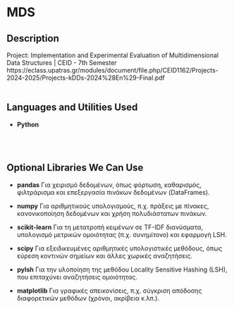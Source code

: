 <h1>MDS</h1> 

 

<h2>Description</h2>
Project: Implementation and Experimental Evaluation of Multidimensional Data Structures | CEID - 7th Semester
https://eclass.upatras.gr/modules/document/file.php/CEID1162/Projects-2024-2025/Projects-kDDs-2024%28En%29-Final.pdf
<br>
<br>

<h2>Languages and Utilities Used</h2>

- <b>Python</b> 

<br>
<br>
<h2>Optional Libraries We Can Use</h2>

- <b>pandas</b>
Για χειρισμό δεδομένων, όπως φόρτωση, καθαρισμός, φιλτράρισμα και επεξεργασία πινάκων δεδομένων (DataFrames).


- <b>numpy</b>
Για αριθμητικούς υπολογισμούς, π.χ. πράξεις με πίνακες, κανονικοποίηση δεδομένων και χρήση πολυδιάστατων πινάκων.


- <b>scikit-learn</b>
Για τη μετατροπή κειμένων σε TF-IDF διανύσματα, υπολογισμό μετρικών ομοιότητας (π.χ. συνημίτονο) και εφαρμογή LSH.


- <b>scipy</b>
Για εξειδικευμένες αριθμητικές υπολογιστικές μεθόδους, όπως εύρεση κοντινών σημείων και άλλες χωρικές αναζητήσεις.


- <b>pylsh</b>
Για την υλοποίηση της μεθόδου Locality Sensitive Hashing (LSH), που επιταχύνει αναζητήσεις ομοιότητας.


- <b>matplotlib</b>
Για γραφικές απεικονίσεις, π.χ. σύγκριση απόδοσης διαφορετικών μεθόδων (χρόνοι, ακρίβεια κ.λπ.).
